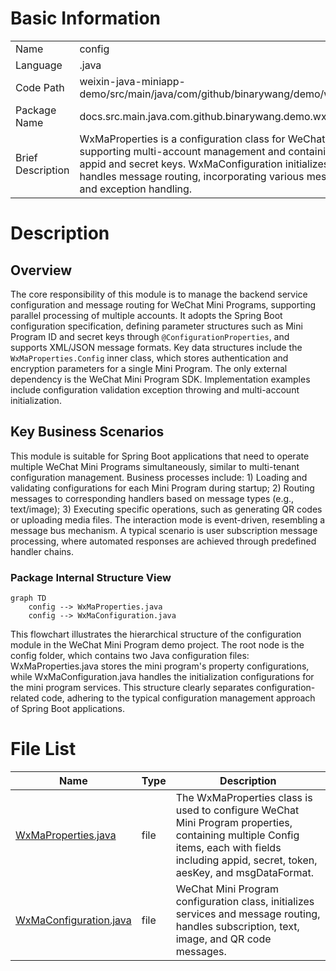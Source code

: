 # Basic Information

|      |      |
|------|------|
| Name | config |
| Language | .java |
| Code Path | weixin-java-miniapp-demo/src/main/java/com/github/binarywang/demo/wx/miniapp/config |
| Package Name | docs.src.main.java.com.github.binarywang.demo.wx.miniapp.config |
| Brief Description | WxMaProperties is a configuration class for WeChat Mini Programs, supporting multi-account management and containing fields such as appid and secret keys. WxMaConfiguration initializes services and handles message routing, incorporating various message handlers and exception handling. |

# Description

## Overview  
The core responsibility of this module is to manage the backend service configuration and message routing for WeChat Mini Programs, supporting parallel processing of multiple accounts. It adopts the Spring Boot configuration specification, defining parameter structures such as Mini Program ID and secret keys through `@ConfigurationProperties`, and supports XML/JSON message formats. Key data structures include the `WxMaProperties.Config` inner class, which stores authentication and encryption parameters for a single Mini Program. The only external dependency is the WeChat Mini Program SDK. Implementation examples include configuration validation exception throwing and multi-account initialization.  

## Key Business Scenarios  
This module is suitable for Spring Boot applications that need to operate multiple WeChat Mini Programs simultaneously, similar to multi-tenant configuration management. Business processes include: 1) Loading and validating configurations for each Mini Program during startup; 2) Routing messages to corresponding handlers based on message types (e.g., text/image); 3) Executing specific operations, such as generating QR codes or uploading media files. The interaction mode is event-driven, resembling a message bus mechanism. A typical scenario is user subscription message processing, where automated responses are achieved through predefined handler chains.


### Package Internal Structure View

```mermaid
graph TD
    config --> WxMaProperties.java
    config --> WxMaConfiguration.java
```

This flowchart illustrates the hierarchical structure of the configuration module in the WeChat Mini Program demo project. The root node is the config folder, which contains two Java configuration files: WxMaProperties.java stores the mini program's property configurations, while WxMaConfiguration.java handles the initialization configurations for the mini program services. This structure clearly separates configuration-related code, adhering to the typical configuration management approach of Spring Boot applications.

# File List

| Name   | Type  | Description |
|-------|------|-------------|
| [WxMaProperties.java](WxMaProperties.md) | file | The WxMaProperties class is used to configure WeChat Mini Program properties, containing multiple Config items, each with fields including appid, secret, token, aesKey, and msgDataFormat. |
| [WxMaConfiguration.java](WxMaConfiguration.md) | file | WeChat Mini Program configuration class, initializes services and message routing, handles subscription, text, image, and QR code messages. |


